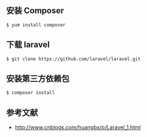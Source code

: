 ## 安装 Composer
```
$ yum install composer
```

## 下载 laravel
```
$ git clone https://github.com/laravel/laravel.git
```

## 安装第三方依赖包
```
$ composer install
```

## 参考文献
* http://www.cnblogs.com/huangbx/p/Laravel_1.html
